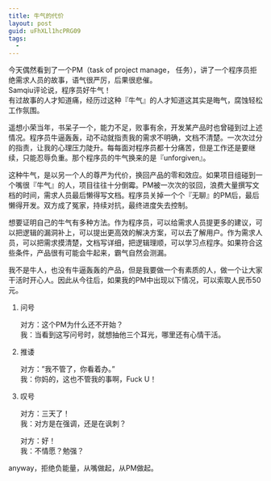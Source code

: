 ```yaml
---
title: 牛气的代价
layout: post
guid: uFhXLl1hcPRG09
tags:
  - 
---
```


今天偶然看到了一个PM（task of project manage， 任务），讲了一个程序员拒绝需求人员的故事，语气很严厉，后果很悲催。  
Samqiu评论说，程序员好牛气！  
有过故事的人才知道痛，经历过这种『牛气』的人才知道这其实是晦气，腐蚀轻松工作氛围。  

遥想小荣当年，书呆子一个，能力不足，败事有余，开发某产品时也曾碰到过上述情况。程序员牛逼轰轰，动不动就指责我的需求不明确，文档不清楚。一次次过分的指责，让我的心理压力陡升。每每面对程序员都十分痛苦，但是工作还是要继续，只能忍辱负重。那个程序员的牛气换来的是『unforgiven』。

这种牛气，是以另一个人的尊严为代价，换回产品的零和效应。如果项目组碰到一个嘴很『牛气』的人，项目往往十分倒霉。PM被一次次的驳回，浪费大量撰写文档的时间，需求人员最后懒得写文档。程序员关掉一个个『无聊』的PM后，最后懒得开发。双方成了冤家，持续对抗，最终进度失去控制。

想要证明自己的牛气有多种方法。作为程序员，可以给需求人员提更多的建议，可以把逻辑的漏洞补上，可以提出更高效的解决方案，可以去了解用户。作为需求人员，可以把需求摸清楚，文档写详细，把逻辑理顺，可以学习点程序。如果符合这些条件，产品很有可能会牛起来，霸气自然会测漏。

 

我不是牛人，也没有牛逼轰轰的产品，但是我要做一个有素质的人，做一个让大家干活时开心人。因此从今往后，如果我的PM中出现以下情况，可以索取人民币50元。

1. 问号

	对方：这个PM为什么还不开始？  
	我：当看到这写问号时，就想抽他三个耳光，哪里还有心情干活。  

2. 推诿

	对方：”我不管了，你看着办。”  
	我：你妈的，这也不管我的事啊，Fuck U！  

3. 叹号

	对方：三天了！    
	我：对方是在强调，还是在讽刺？    

	对方：好！  
	我：不情愿？勉强？  


anyway，拒绝负能量，从嘴做起，从PM做起。